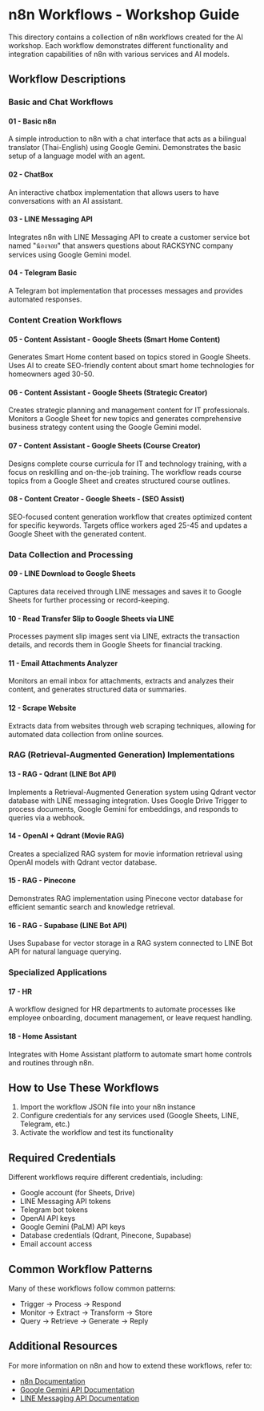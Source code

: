 # n8n Workflows - Workshop Guide

This directory contains a collection of n8n workflows created for the AI workshop. Each workflow demonstrates different functionality and integration capabilities of n8n with various services and AI models.

## Workflow Descriptions

### Basic and Chat Workflows

#### 01 - Basic n8n
A simple introduction to n8n with a chat interface that acts as a bilingual translator (Thai-English) using Google Gemini. Demonstrates the basic setup of a language model with an agent.

#### 02 - ChatBox
An interactive chatbox implementation that allows users to have conversations with an AI assistant.

#### 03 - LINE Messaging API
Integrates n8n with LINE Messaging API to create a customer service bot named "น้องจอย" that answers questions about RACKSYNC company services using Google Gemini model.

#### 04 - Telegram Basic
A Telegram bot implementation that processes messages and provides automated responses.

### Content Creation Workflows

#### 05 - Content Assistant - Google Sheets (Smart Home Content)
Generates Smart Home content based on topics stored in Google Sheets. Uses AI to create SEO-friendly content about smart home technologies for homeowners aged 30-50.

#### 06 - Content Assistant - Google Sheets (Strategic Creator)
Creates strategic planning and management content for IT professionals. Monitors a Google Sheet for new topics and generates comprehensive business strategy content using the Google Gemini model.

#### 07 - Content Assistant - Google Sheets (Course Creator)
Designs complete course curricula for IT and technology training, with a focus on reskilling and on-the-job training. The workflow reads course topics from a Google Sheet and creates structured course outlines.

#### 08 - Content Creator - Google Sheets - (SEO Assist)
SEO-focused content generation workflow that creates optimized content for specific keywords. Targets office workers aged 25-45 and updates a Google Sheet with the generated content.

### Data Collection and Processing

#### 09 - LINE Download to Google Sheets
Captures data received through LINE messages and saves it to Google Sheets for further processing or record-keeping.

#### 10 - Read Transfer Slip to Google Sheets via LINE
Processes payment slip images sent via LINE, extracts the transaction details, and records them in Google Sheets for financial tracking.

#### 11 - Email Attachments Analyzer
Monitors an email inbox for attachments, extracts and analyzes their content, and generates structured data or summaries.

#### 12 - Scrape Website
Extracts data from websites through web scraping techniques, allowing for automated data collection from online sources.

### RAG (Retrieval-Augmented Generation) Implementations

#### 13 - RAG - Qdrant (LINE Bot API)
Implements a Retrieval-Augmented Generation system using Qdrant vector database with LINE messaging integration. Uses Google Drive Trigger to process documents, Google Gemini for embeddings, and responds to queries via a webhook.

#### 14 - OpenAI + Qdrant (Movie RAG)
Creates a specialized RAG system for movie information retrieval using OpenAI models with Qdrant vector database.

#### 15 - RAG - Pinecone
Demonstrates RAG implementation using Pinecone vector database for efficient semantic search and knowledge retrieval.

#### 16 - RAG - Supabase (LINE Bot API)
Uses Supabase for vector storage in a RAG system connected to LINE Bot API for natural language querying.

### Specialized Applications

#### 17 - HR
A workflow designed for HR departments to automate processes like employee onboarding, document management, or leave request handling.

#### 18 - Home Assistant
Integrates with Home Assistant platform to automate smart home controls and routines through n8n.

## How to Use These Workflows

1. Import the workflow JSON file into your n8n instance
2. Configure credentials for any services used (Google Sheets, LINE, Telegram, etc.)
3. Activate the workflow and test its functionality

## Required Credentials

Different workflows require different credentials, including:
- Google account (for Sheets, Drive)
- LINE Messaging API tokens
- Telegram bot tokens
- OpenAI API keys
- Google Gemini (PaLM) API keys
- Database credentials (Qdrant, Pinecone, Supabase)
- Email account access

## Common Workflow Patterns

Many of these workflows follow common patterns:
- Trigger → Process → Respond
- Monitor → Extract → Transform → Store
- Query → Retrieve → Generate → Reply

## Additional Resources

For more information on n8n and how to extend these workflows, refer to:
- [n8n Documentation](https://docs.n8n.io/)
- [Google Gemini API Documentation](https://ai.google.dev/docs)
- [LINE Messaging API Documentation](https://developers.line.biz/en/docs/messaging-api/)